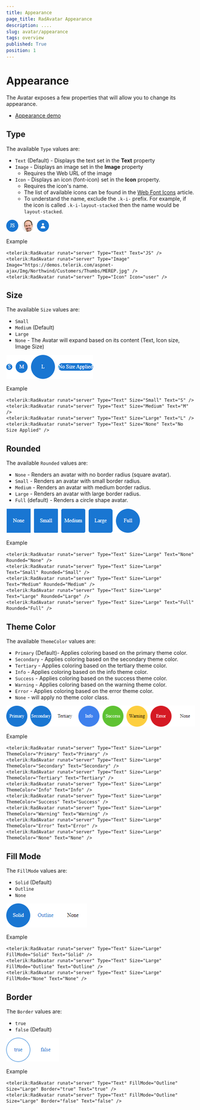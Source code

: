 ```yaml
---
title: Appearance
page_title: RadAvatar Appearance
description: ....
slug: avatar/appearance
tags: overview
published: True
position: 1
---
```


# Appearance

The Avatar exposes a few properties that will allow you to change its appearance.

- [Appearance demo](https://demos.telerik.com/aspnet-ajax/avatar/appearance/defaultcs.aspx)


## Type

The available `Type` values are:

- `Text` (Default) - Displays the text set in the **Text** property
- `Image` - Displays an image set in the **Image** property
  - Requires the Web URL of the image
- `Icon` - Displays an icon (font-icon) set in the **Icon** property. 
  - Requires the icon's name. 
  - The list of available icons can be found in the [Web Font Icons](https://docs.telerik.com/kendo-ui/styles-and-layout/sass-themes/font-icons) article. 
  - To understand the name, exclude the `.k-i-` prefix. For example, if the icon is called `.k-i-layout-stacked` then the name would be `layout-stacked`.

!["Avatar Type"](images/avatar-appearance-type.png "Avatar Type")

Example

````ASP.NET
<telerik:RadAvatar runat="server" Type="Text" Text="JS" />
<telerik:RadAvatar runat="server" Type="Image" Image="https://demos.telerik.com/aspnet-ajax/Img/Northwind/Customers/Thumbs/MEREP.jpg" />
<telerik:RadAvatar runat="server" Type="Icon" Icon="user" />
````

## Size

The available `Size` values are:

- `Small`
- `Medium` (Default)
- `Large`
- `None` - The Avatar will expand based on its content (Text, Icon size, Image Size)

!["Avatar Size"](images/avatar-appearance-size.png "Avatar Size")

Example

````ASP.NET
<telerik:RadAvatar runat="server" Type="Text" Size="Small" Text="S" />
<telerik:RadAvatar runat="server" Type="Text" Size="Medium" Text="M" />
<telerik:RadAvatar runat="server" Type="Text" Size="Large" Text="L" />
<telerik:RadAvatar runat="server" Type="Text" Size="None" Text="No Size Applied" />
````

## Rounded

The available `Rounded` values are:

- `None` - Renders an avatar with no border radius (square avatar).
- `Small` - Renders an avatar with small border radius.
- `Medium` - Renders an avatar with medium border radius.
- `Large` - Renders an avatar with large border radius.
- `Full` (default) - Renders a circle shape avatar.

!["Avatar Rounded"](images/avatar-appearance-rounded.png "Avatar Rounded")

Example

````ASP.NET
<telerik:RadAvatar runat="server" Type="Text" Size="Large" Text="None" Rounded="None" />
<telerik:RadAvatar runat="server" Type="Text" Size="Large" Text="Small" Rounded="Small" />
<telerik:RadAvatar runat="server" Type="Text" Size="Large" Text="Medium" Rounded="Medium" />
<telerik:RadAvatar runat="server" Type="Text" Size="Large" Text="Large" Rounded="Large" />
<telerik:RadAvatar runat="server" Type="Text" Size="Large" Text="Full" Rounded="Full" />
````


## Theme Color

The available `ThemeColor` values are:

- `Primary` (Default)- Applies coloring based on the primary theme color.
- `Secondary` - Applies coloring based on the secondary theme color.
- `Tertiary` - Applies coloring based on the tertiary theme color.
- `Info` - Applies coloring based on the info theme color.
- `Success` - Applies coloring based on the success theme color.
- `Warning` - Applies coloring based on the warning theme color.
- `Error` - Applies coloring based on the error theme color.
- `None` - will apply no theme color class.

!["Avatar ThemeColor"](images/avatar-appearance-themecolor.png "Avatar ThemeColor")

Example

````ASP.NET
<telerik:RadAvatar runat="server" Type="Text" Size="Large" ThemeColor="Primary" Text="Primary" />
<telerik:RadAvatar runat="server" Type="Text" Size="Large" ThemeColor="Secondary" Text="Secondary" />
<telerik:RadAvatar runat="server" Type="Text" Size="Large" ThemeColor="Tertiary" Text="Tertiary" />
<telerik:RadAvatar runat="server" Type="Text" Size="Large" ThemeColor="Info" Text="Info" />
<telerik:RadAvatar runat="server" Type="Text" Size="Large" ThemeColor="Success" Text="Success" />
<telerik:RadAvatar runat="server" Type="Text" Size="Large" ThemeColor="Warning" Text="Warning" />
<telerik:RadAvatar runat="server" Type="Text" Size="Large" ThemeColor="Error" Text="Error" />
<telerik:RadAvatar runat="server" Type="Text" Size="Large" ThemeColor="None" Text="None" />
````


## Fill Mode

The `FillMode` values are:

- `Solid` (Default)
- `Outline`
- `None`

!["Avatar FillMode"](images/avatar-appearance-fillmode.png "Avatar FillMode")

Example

````ASP.NET
<telerik:RadAvatar runat="server" Type="Text" Size="Large" FillMode="Solid" Text="Solid" />
<telerik:RadAvatar runat="server" Type="Text" Size="Large" FillMode="Outline" Text="Outline" />
<telerik:RadAvatar runat="server" Type="Text" Size="Large" FillMode="None" Text="None" />
````

## Border

The `Border` values are:

- `true` 
- `false` (Default)

!["Avatar FillMode"](images/avatar-appearance-border.png "Avatar FillMode")

Example

````ASP.NET
<telerik:RadAvatar runat="server" Type="Text" FillMode="Outline" Size="Large" Border="true" Text="true" />
<telerik:RadAvatar runat="server" Type="Text" FillMode="Outline" Size="Large" Border="false" Text="false" />
````
 
